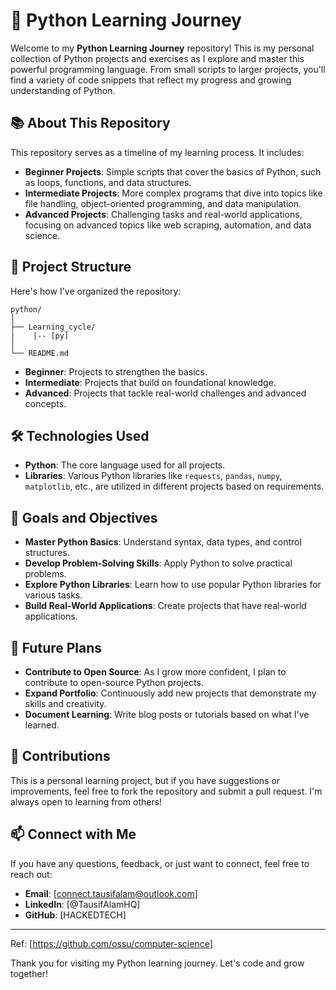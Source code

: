 # 🐍 Python Learning Journey

Welcome to my **Python Learning Journey** repository! This is my personal collection of Python projects and exercises as I explore and master this powerful programming language. From small scripts to larger projects, you'll find a variety of code snippets that reflect my progress and growing understanding of Python.

## 📚 About This Repository

This repository serves as a timeline of my learning process. It includes:

- **Beginner Projects**: Simple scripts that cover the basics of Python, such as loops, functions, and data structures.
- **Intermediate Projects**: More complex programs that dive into topics like file handling, object-oriented programming, and data manipulation.
- **Advanced Projects**: Challenging tasks and real-world applications, focusing on advanced topics like web scraping, automation, and data science.

## 📂 Project Structure

Here's how I've organized the repository:

```
python/
│
├── Learning_cycle/
|    |-- [py]
│
└── README.md
```

- **Beginner**: Projects to strengthen the basics.
- **Intermediate**: Projects that build on foundational knowledge.
- **Advanced**: Projects that tackle real-world challenges and advanced concepts.

## 🛠️ Technologies Used

- **Python**: The core language used for all projects.
- **Libraries**: Various Python libraries like `requests`, `pandas`, `numpy`, `matplotlib`, etc., are utilized in different projects based on requirements.

## 🌟 Goals and Objectives

- **Master Python Basics**: Understand syntax, data types, and control structures.
- **Develop Problem-Solving Skills**: Apply Python to solve practical problems.
- **Explore Python Libraries**: Learn how to use popular Python libraries for various tasks.
- **Build Real-World Applications**: Create projects that have real-world applications.

## 🎯 Future Plans

- **Contribute to Open Source**: As I grow more confident, I plan to contribute to open-source Python projects.
- **Expand Portfolio**: Continuously add new projects that demonstrate my skills and creativity.
- **Document Learning**: Write blog posts or tutorials based on what I've learned.

## 🤝 Contributions

This is a personal learning project, but if you have suggestions or improvements, feel free to fork the repository and submit a pull request. I'm always open to learning from others!

## 📫 Connect with Me

If you have any questions, feedback, or just want to connect, feel free to reach out:

- **Email**: [connect.tausifalam@outlook.com]
- **LinkedIn**: [@TausifAlamHQ]
- **GitHub**: [HACKEDTECH]

---
Ref: [https://github.com/ossu/computer-science]

Thank you for visiting my Python learning journey. Let's code and grow together!
